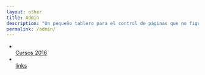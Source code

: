 ```yaml
---
layout: other
title: Admin
description: "Un pequeño tablero para el control de páginas que no figuran en la web."
permalink: /admin/
---
```

<ul class="tablero">
	<li>
		<a href="../cursos" target="blank"><i class="fa fa-graduation-cap fa-5x"></i><br> Cursos 2016</a>
	</li>
	<li>
		<a href="../links" target="blank"><i class="fa fa-link fa-5x"></i><br> links</a>
	</li>
</ul>